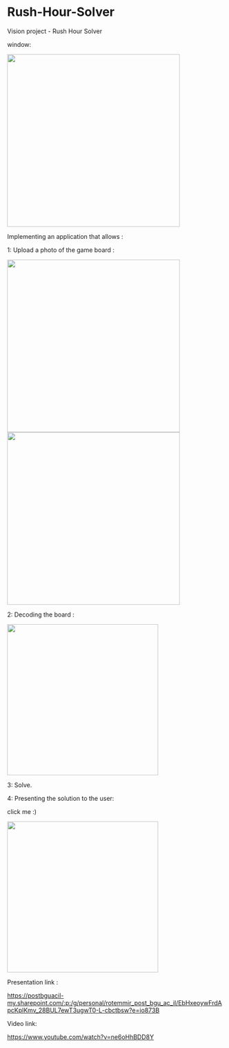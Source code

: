 # Rush-Hour-Solver

Vision project - Rush Hour Solver

window:

 <img src="https://user-images.githubusercontent.com/96941593/221950206-b5f14828-37e6-4ba1-93e1-1cee81c9fe8b.jpg" height="400"  >

Implementing an application that allows :

1: Upload a photo of the game board :

 <img src="https://user-images.githubusercontent.com/96941593/221947118-d31e3165-02ab-423b-8a04-4e73d99cbb5c.jpg" height="400" > <img src="https://user-images.githubusercontent.com/96941593/221947508-f86e6202-7eb3-4d11-85f8-6bc1186b6850.jpg" height="400" >

2: Decoding the board :

   <img src="https://user-images.githubusercontent.com/96941593/221947227-221251d9-05e4-4799-8764-7a11e9c1e494.jpg" width="350" >


3: Solve.

4: Presenting the solution to the user:

click me :)

 <img src="https://user-images.githubusercontent.com/96941593/221949036-265a8a30-9dff-4151-ae63-096e45ed62c5.gif" width="350" >
 
 Presentation link :
 
 https://postbguacil-my.sharepoint.com/:p:/g/personal/rotemmir_post_bgu_ac_il/EbHxeoywFrdApcKplKmv_28BUL7ewT3ugwT0-L-cbctbsw?e=io873B

Video link:

https://www.youtube.com/watch?v=ne6oHhBDD8Y
